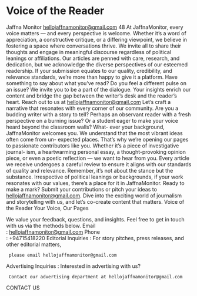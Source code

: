 # Voice of the Reader

Jaffna Monitor
hellojaffnamonitor@gmail.com
48
At JaffnaMonitor, every voice matters — and every perspective 
is welcome. Whether it’s a word of appreciation, a constructive 
critique, or a differing viewpoint, we believe in fostering a space 
where conversations thrive. We invite all to share their thoughts 
and engage in meaningful discourse regardless of political leanings 
or affiliations.
Our articles are penned with care, research, and dedication, but we 
acknowledge the diverse perspectives of our esteemed readership. 
If your submission equates to our quality, credibility, and relevance 
standards, we’re more than happy to give it a platform.
Have something to say about what you’ve read? Do you feel a 
different pulse on an issue? We invite you to be a part of the 
dialogue. Your insights enrich our content and bridge the gap 
between the writer’s desk and the reader’s heart.
Reach out to us at hellojaffnamonitor@gmail.com
Let’s craft a narrative that resonates with every corner of our 
community.
Are you a budding writer with a story to tell? Perhaps an observant 
reader with a fresh perspective on a burning issue? Or a student 
eager to make your voice heard beyond the classroom walls? What-
ever your background, JaffnaMonitor welcomes you.
We understand that the most vibrant ideas often come from un-
expected places. That’s why we’re opening our pages to passionate 
contributors like you. Whether it’s a piece of investigative journal-
ism, a heartwarming personal essay, a thought-provoking opinion 
piece, or even a poetic reflection — we want to hear from you.
Every article we receive undergoes a careful review to ensure it 
aligns with our standards of quality and relevance. Remember, it’s 
not about the stance but the substance. Irrespective of political 
leanings or backgrounds, if your work resonates with our values, 
there’s a place for it in JaffnaMonitor.
Ready to make a mark? Submit your contributions or pitch your 
ideas to hellojaffnamonitor@gmail.com. Dive into the exciting 
world of journalism and storytelling with us, and let’s co-create 
content that matters.
Voice of the Reader
Your Voice, Our Pages

We value your feedback, questions, and insights. Feel free to get in touch with us via the methods below.
Email	
:	 hellojaffnamonitor@gmail.com
Phone	
:	 +94715418220
Editorial Inquiries	
:	 For story pitches, press releases, and other editorial matters, 
	
	 please email hellojaffnamonitor@gmail.com
Advertising Inquiries	 :	 Interested in advertising with us? 
	
	 Contact our advertising department at hellojaffnamonitor@gmail.com
CONTACT US

